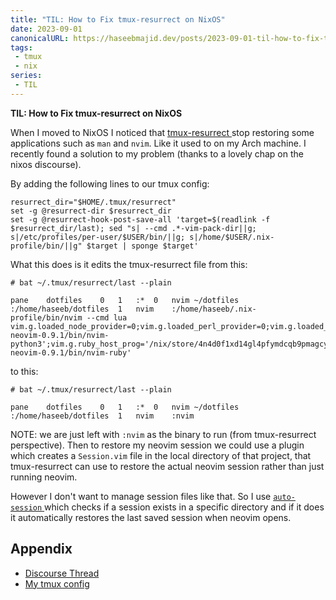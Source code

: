 ```yaml
---
title: "TIL: How to Fix tmux-resurrect on NixOS"
date: 2023-09-01
canonicalURL: https://haseebmajid.dev/posts/2023-09-01-til-how-to-fix-tmux-resurrect-on-nixos
tags:
 - tmux
 - nix
series:
 - TIL
---
```


**TIL: How to Fix tmux-resurrect on NixOS**

When I moved to NixOS I noticed that [ tmux-resurrect ](https://github.com/tmux-plugins/tmux-resurrect) stop restoring 
some applications such as `man` and `nvim`. Like it used to on my Arch machine. I recently found a solution to my
problem (thanks to a lovely chap on the nixos discourse).

By adding the following lines to our tmux config:

```tmux
resurrect_dir="$HOME/.tmux/resurrect"
set -g @resurrect-dir $resurrect_dir
set -g @resurrect-hook-post-save-all 'target=$(readlink -f $resurrect_dir/last); sed "s| --cmd .*-vim-pack-dir||g; s|/etc/profiles/per-user/$USER/bin/||g; s|/home/$USER/.nix-profile/bin/||g" $target | sponge $target'
```

What this does is it edits the tmux-resurrect file from this:

```
# bat ~/.tmux/resurrect/last --plain

pane    dotfiles    0   1   :*  0   nvim ~/dotfiles :/home/haseeb/dotfiles  1   nvim    :/home/haseeb/.nix-profile/bin/nvim --cmd lua vim.g.loaded_node_provider=0;vim.g.loaded_perl_provider=0;vim.g.loaded_python_provider=0;vim.g.python3_host_prog='/nix/store/4n4d0f1xd14gl4pfymdcqb9pmagcyyfj-neovim-0.9.1/bin/nvim-python3';vim.g.ruby_host_prog='/nix/store/4n4d0f1xd14gl4pfymdcqb9pmagcyyfj-neovim-0.9.1/bin/nvim-ruby'
```

to this:

```
# bat ~/.tmux/resurrect/last --plain

pane    dotfiles    0   1   :*  0   nvim ~/dotfiles :/home/haseeb/dotfiles  1   nvim    :nvim
```

NOTE: we are just left with `:nvim` as the binary to run (from tmux-resurrect perspective).
Then to restore my neovim session we could use a plugin which creates a `Session.vim` file in the local directory
of that project, that tmux-resurrect can use to restore the actual neovim session rather than just running neovim.

However I don't want to manage session files like that. So I use [ `auto-session` ](https://github.com/rmagatti/auto-session)
which checks if a session exists in a specific directory and if it does it automatically restores the last saved session
when neovim opens.

## Appendix

- [Discourse Thread](https://discourse.nixos.org/t/how-to-get-tmux-resurrect-to-restore-neovim-sessions/30819/2)
- [My tmux config](https://gitlab.com/hmajid2301/dotfiles/-/blob/06bf4ad267beb6693b941ef51d880e4d0fc1df0a/home-manager/programs/multiplexers/tmux.nix#L136-147)
